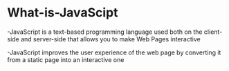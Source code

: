 # What-is-JavaScipt <br>
-JavaScript is a text-based programming language used both on the client-side and server-side that allows you to make Web Pages interactive

-JavaScript improves the user experience of the web page by converting it from a static page into an interactive one